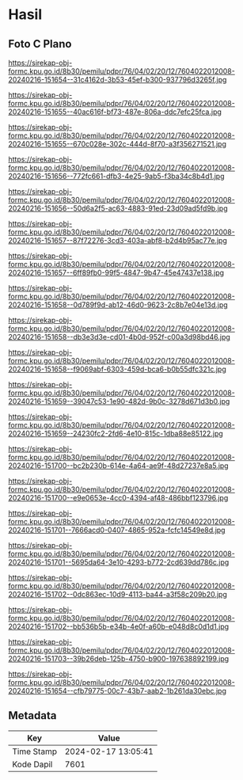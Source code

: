 # Hasil

## Foto C Plano

https://sirekap-obj-formc.kpu.go.id/8b30/pemilu/pdpr/76/04/02/20/12/7604022012008-20240216-151654--31c4162d-3b53-45ef-b300-937796d3265f.jpg

https://sirekap-obj-formc.kpu.go.id/8b30/pemilu/pdpr/76/04/02/20/12/7604022012008-20240216-151655--40ac616f-bf73-487e-806a-ddc7efc25fca.jpg

https://sirekap-obj-formc.kpu.go.id/8b30/pemilu/pdpr/76/04/02/20/12/7604022012008-20240216-151655--670c028e-302c-444d-8f70-a3f356271521.jpg

https://sirekap-obj-formc.kpu.go.id/8b30/pemilu/pdpr/76/04/02/20/12/7604022012008-20240216-151656--772fc661-dfb3-4e25-9ab5-f3ba34c8b4d1.jpg

https://sirekap-obj-formc.kpu.go.id/8b30/pemilu/pdpr/76/04/02/20/12/7604022012008-20240216-151656--50d6a2f5-ac63-4883-91ed-23d09ad5fd9b.jpg

https://sirekap-obj-formc.kpu.go.id/8b30/pemilu/pdpr/76/04/02/20/12/7604022012008-20240216-151657--87f72276-3cd3-403a-abf8-b2d4b95ac77e.jpg

https://sirekap-obj-formc.kpu.go.id/8b30/pemilu/pdpr/76/04/02/20/12/7604022012008-20240216-151657--6ff89fb0-99f5-4847-9b47-45e47437e138.jpg

https://sirekap-obj-formc.kpu.go.id/8b30/pemilu/pdpr/76/04/02/20/12/7604022012008-20240216-151658--0d789f9d-ab12-46d0-9623-2c8b7e04e13d.jpg

https://sirekap-obj-formc.kpu.go.id/8b30/pemilu/pdpr/76/04/02/20/12/7604022012008-20240216-151658--db3e3d3e-cd01-4b0d-952f-c00a3d98bd46.jpg

https://sirekap-obj-formc.kpu.go.id/8b30/pemilu/pdpr/76/04/02/20/12/7604022012008-20240216-151658--f9069abf-6303-459d-bca6-b0b55dfc321c.jpg

https://sirekap-obj-formc.kpu.go.id/8b30/pemilu/pdpr/76/04/02/20/12/7604022012008-20240216-151659--39047c53-1e90-482d-9b0c-3278d671d3b0.jpg

https://sirekap-obj-formc.kpu.go.id/8b30/pemilu/pdpr/76/04/02/20/12/7604022012008-20240216-151659--24230fc2-2fd6-4e10-815c-1dba88e85122.jpg

https://sirekap-obj-formc.kpu.go.id/8b30/pemilu/pdpr/76/04/02/20/12/7604022012008-20240216-151700--bc2b230b-614e-4a64-ae9f-48d27237e8a5.jpg

https://sirekap-obj-formc.kpu.go.id/8b30/pemilu/pdpr/76/04/02/20/12/7604022012008-20240216-151700--e9e0653e-4cc0-4394-af48-486bbf123796.jpg

https://sirekap-obj-formc.kpu.go.id/8b30/pemilu/pdpr/76/04/02/20/12/7604022012008-20240216-151701--7666acd0-0407-4865-952a-fcfc14549e8d.jpg

https://sirekap-obj-formc.kpu.go.id/8b30/pemilu/pdpr/76/04/02/20/12/7604022012008-20240216-151701--5695da64-3e10-4293-b772-2cd639dd786c.jpg

https://sirekap-obj-formc.kpu.go.id/8b30/pemilu/pdpr/76/04/02/20/12/7604022012008-20240216-151702--0dc863ec-10d9-4113-ba44-a3f58c209b20.jpg

https://sirekap-obj-formc.kpu.go.id/8b30/pemilu/pdpr/76/04/02/20/12/7604022012008-20240216-151702--bb536b5b-e34b-4e0f-a60b-e048d8c0d1d1.jpg

https://sirekap-obj-formc.kpu.go.id/8b30/pemilu/pdpr/76/04/02/20/12/7604022012008-20240216-151703--39b26deb-125b-4750-b900-197638892199.jpg

https://sirekap-obj-formc.kpu.go.id/8b30/pemilu/pdpr/76/04/02/20/12/7604022012008-20240216-151654--cfb79775-00c7-43b7-aab2-1b261da30ebc.jpg


## Metadata

| Key        | Value               |
| ---------- | ------------------- |
| Time Stamp | 2024-02-17 13:05:41 |
| Kode Dapil | 7601                |



